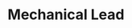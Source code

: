 ---
layout: post
title: Mechanical Lead
description: I contributed to the development of a fully autonomous underwater vehicle (AUV) by designing its control system and deriving key propulsion equations. I assisted in the design, development, and fabrication of a torpedo launcher and ball dropper. Additionally, I co-designed and constructed 'RoboCart,' a custom trailer optimized for transporting the AUV and essential equipment to competition and testing sites. Tailored to our campus’s bike-friendly ethos, RoboCart can be towed by bicycle or pulled by hand.
skills: 
- Control system design
- CAD (OnShape)
- 3D printing
- Breadboard prototyping
- Soldering
- Programming (Python, C, MATLAB/Simulink)
- Embedded systems (Raspberry Pi, Arduino)
- Mechanical fabrication
main-image: /projects/robosub/Submarine_Pool.JPG
---